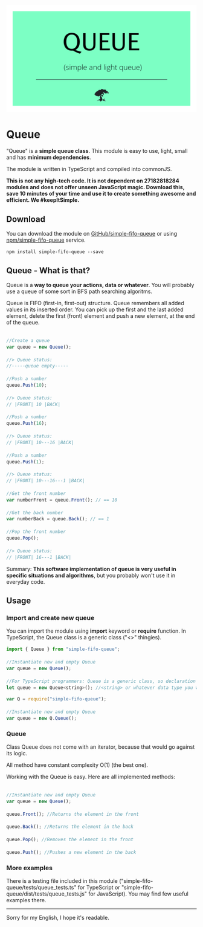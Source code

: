 
![Queue class - banner](images/queue-heading-image.png?raw=true "Queue - simple and light queue")

# Queue

"Queue" is a **simple queue class**. This module is easy to use, light, small and has **minimum dependencies**.

The module is written in TypeScript and compiled into commonJS. 

**This is not any high-tech code. It is not dependent on 27182818284 modules and does not offer unseen JavaScript magic. Download this, save 10 minutes of your time and use it to create something awesome and efficient. We #keepItSimple.**

## Download

You can download the module on [GitHub/simple-fifo-queue](https://github.com/drozdik-m/simple-fifo-queue) or using [npm/simple-fifo-queue](https://www.npmjs.com/package/simple-fifo-queue) service.

```
npm install simple-fifo-queue --save
```

## Queue - What is that?

Queue is a **way to queue your actions, data or whatever**. You will probably use a queue of some sort in BFS path searching algoritms. 

Queue is FIFO (first-in, first-out) structure. Queue remembers all added values in its inserted order. You can pick up the first and the last added element, delete the first (front) element and push a new element, at the end of the queue.

```javascript

//Create a queue
var queue = new Queue();

//> Queue status:
//-----queue empty-----

//Push a number
queue.Push(10);

//> Queue status:
// |FRONT| 10 |BACK|

//Push a number
queue.Push(16);

//> Queue status:
// |FRONT| 10---16 |BACK|

//Push a number
queue.Push(1);

//> Queue status:
// |FRONT| 10---16---1 |BACK|

//Get the front number
var numberFront = queue.Front(); // == 10

//Get the back number
var numberBack = queue.Back(); // == 1

//Pop the front number
queue.Pop();

//> Queue status:
// |FRONT| 16---1 |BACK|


```


Summary: **This software implementation of queue is very useful in specific situations and algorithms**, but you probably won't use it in everyday code. 

## Usage

### Import and create new queue

You can import the module using __import__ keyword or __require__ function. In TypeScript, the Queue class is a generic class ("<>" thingies).

```javascript
import { Queue } from "simple-fifo-queue";

//Instantiate new and empty Queue
var queue = new Queue();

//For TypeScript programmers: Queue is a generic class, so declaration in TypeScript would look like:
let queue = new Queue<string>(); //<string> or whatever data type you want to store and work with

```

```javascript
var Q = require("simple-fifo-queue");

//Instantiate new and empty Queue
var queue = new Q.Queue();

```

### Queue

Class Queue does not come with an iterator, because that would go against its logic. 

All method have constant complexity O(1) (the best one).

Working with the Queue is easy. Here are all implemented methods:


```javascript

//Instantiate new and empty Queue
var queue = new Queue();

queue.Front(); //Returns the element in the front

queue.Back(); //Returns the element in the back

queue.Pop(); //Removes the element in the front

queue.Push(); //Pushes a new element in the back

```

### More examples

There is a testing file included in this module ("simple-fifo-queue/tests/queue_tests.ts" for TypeScript or "simple-fifo-queue/dist/tests/queue_tests.js" for JavaScript). You may find few useful examples there.

___

Sorry for my English, I hope it's readable.